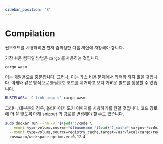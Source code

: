 ```yaml
---
sidebar_position: '8'
---
```


# Compilation

컨트랙트를 사용하려면 먼저 컴파일한 다음 체인에 저장해야 합니다.

가장 쉬운 컴파일 방법은 `cargo` 를 사용하는 것입니다.

```sh
cargo wasm
```

이는 개발용으로 충분합니다. 그러나, 이는 가스 비용 문제에서 최적화 되지 않을 것입니다. 아래와 같은 방식으로 불필요한 코드를 제거하고 보다 가벼운 빌드를 생성할 수 있습니다.

```sh
RUSTFLAGS='-C link-arg=-s' cargo wasm
```

그러나, 대부분의 경우, 옵티마이저 도커 이미지를 사용하기를 원할 것입니다. 코드 경로에 더 잘 맞도록 아래 snippet 의 경로를 변경해야 할 수도 있습니다.

```sh
sudo docker run --rm -v "$(pwd)":/code \
  --mount type=volume,source="$(basename "$(pwd)")_cache",target=/code/target \
  --mount type=volume,source=registry_cache,target=/usr/local/cargo/registry \
  cosmwasm/workspace-optimizer:0.12.4
```
